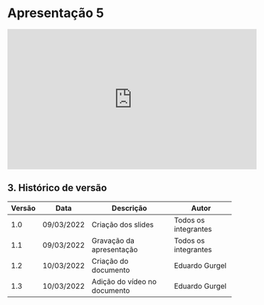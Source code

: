 # Apresentação 5

<center>

<iframe width="560" height="315" src="https://www.youtube.com/embed/Su6gqpcbq5o" title="YouTube video player" frameborder="0" allow="accelerometer; autoplay; clipboard-write; encrypted-media; gyroscope; picture-in-picture" allowfullscreen></iframe>

</center>

## 3. Histórico de versão

| Versão | Data       | Descrição                       | Autor                |
| ------ | ---------- | ------------------------------- | -------------------- |
| 1.0    | 09/03/2022 | Criação dos slides             | Todos os integrantes    |
| 1.1    | 09/03/2022 | Gravação da apresentação        | Todos os integrantes |
| 1.2    | 10/03/2022 | Criação do documento    | Eduardo Gurgel    |
| 1.3    | 10/03/2022 | Adição do vídeo no documento    | Eduardo Gurgel    |
